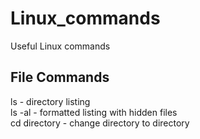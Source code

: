 # Linux_commands
Useful Linux commands

## File Commands
ls - directory listing<br>
ls -al - formatted listing with hidden files<br>
cd directory - change directory to directory<br>

